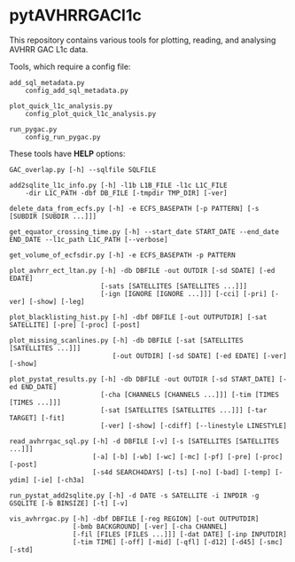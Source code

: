 pytAVHRRGACl1c
=======================

This repository contains various tools for plotting, reading, and analysing AVHRR GAC L1c data.


Tools, which require a config file:

    add_sql_metadata.py 
        config_add_sql_metadata.py

    plot_quick_l1c_analysis.py
        config_plot_quick_l1c_analysis.py

    run_pygac.py
        config_run_pygac.py


These tools have **HELP** options:
    
    GAC_overlap.py [-h] --sqlfile SQLFILE

    add2sqlite_l1c_info.py [-h] -l1b L1B_FILE -l1c L1C_FILE 
        -dir L1C_PATH -dbf DB_FILE [-tmpdir TMP_DIR] [-ver]

    delete_data_from_ecfs.py [-h] -e ECFS_BASEPATH [-p PATTERN] [-s [SUBDIR [SUBDIR ...]]]

    get_equator_crossing_time.py [-h] --start_date START_DATE --end_date END_DATE --l1c_path L1C_PATH [--verbose]

    get_volume_of_ecfsdir.py [-h] -e ECFS_BASEPATH -p PATTERN

    plot_avhrr_ect_ltan.py [-h] -db DBFILE -out OUTDIR [-sd SDATE] [-ed EDATE] 
                           [-sats [SATELLITES [SATELLITES ...]]] 
                           [-ign [IGNORE [IGNORE ...]]] [-cci] [-pri] [-ver] [-show] [-leg]

    plot_blacklisting_hist.py [-h] -dbf DBFILE [-out OUTPUTDIR] [-sat SATELLITE] [-pre] [-proc] [-post]

    plot_missing_scanlines.py [-h] -db DBFILE [-sat [SATELLITES [SATELLITES ...]]] 
                              [-out OUTDIR] [-sd SDATE] [-ed EDATE] [-ver] [-show]

    plot_pystat_results.py [-h] -db DBFILE -out OUTDIR [-sd START_DATE] [-ed END_DATE] 
                           [-cha [CHANNELS [CHANNELS ...]]] [-tim [TIMES [TIMES ...]]] 
                           [-sat [SATELLITES [SATELLITES ...]]] [-tar TARGET] [-fit] 
                           [-ver] [-show] [-cdiff] [--linestyle LINESTYLE]

    read_avhrrgac_sql.py [-h] -d DBFILE [-v] [-s [SATELLITES [SATELLITES ...]]] 
                         [-a] [-b] [-wb] [-wc] [-mc] [-pf] [-pre] [-proc] [-post]
                         [-s4d SEARCH4DAYS] [-ts] [-no] [-bad] [-temp] [-ydim] [-ie] [-ch3a]

    run_pystat_add2sqlite.py [-h] -d DATE -s SATELLITE -i INPDIR -g GSQLITE [-b BINSIZE] [-t] [-v]

    vis_avhrrgac.py [-h] -dbf DBFILE [-reg REGION] [-out OUTPUTDIR]
                    [-bmb BACKGROUND] [-ver] [-cha CHANNEL]
                    [-fil [FILES [FILES ...]]] [-dat DATE] [-inp INPUTDIR]
                    [-tim TIME] [-off] [-mid] [-qfl] [-d12] [-d45] [-smc] [-std]

